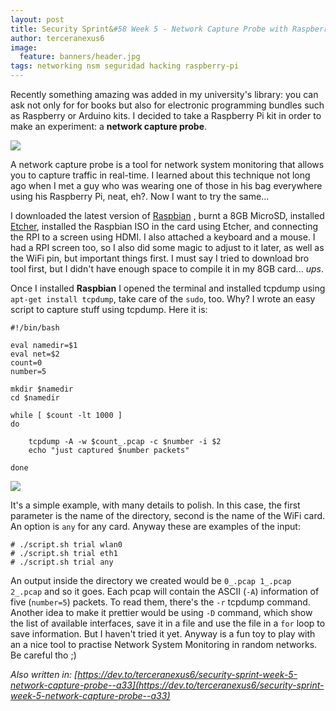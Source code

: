 ```yaml
---
layout: post
title: Security Sprint&#58 Week 5 - Network Capture Probe with Raspberry
author: terceranexus6
image:
  feature: banners/header.jpg
tags: networking nsm seguridad hacking raspberry-pi
---
```


Recently something amazing was added in my university's library: you can ask not only for for books but also for electronic programming bundles such as Raspberry or Arduino kits. I decided to take a Raspberry Pi kit in order to make an experiment: a **network capture probe**.

<img src="{{ site.url }}/assets/images/dev.to/go7r450eu0ysx2uy09mr.jpg" style="display: block; margin: 0 auto;">

A network capture probe is a tool for network system monitoring that allows you to capture traffic in real-time. I learned about this technique not long ago when I met a guy who was wearing one of those in his bag everywhere using his Raspberry Pi, neat, eh?. Now I want to try the same...

I downloaded the latest version of [Raspbian](https://downloads.raspberrypi.org/raspbian_latest) , burnt a 8GB MicroSD, installed [Etcher](https://etcher.io/), installed the Raspbian ISO in the card using Etcher, and connecting the RPI to a screen using HDMI. I also attached a keyboard and a mouse. I had a RPI screen too, so I also did some magic to adjust to it later, as well as the WiFi pin, but important things first. I must say I tried to download bro tool first, but I didn't have enough space to compile it in my 8GB card... _ups_.

Once I installed **Raspbian** I opened the terminal and installed tcpdump using `apt-get install tcpdump`, take care of the `sudo`, too. Why? I wrote an easy script to capture stuff using tcpdump. Here it is:

```
#!/bin/bash

eval namedir=$1
eval net=$2
count=0
number=5

mkdir $namedir
cd $namedir

while [ $count -lt 1000 ]
do

    tcpdump -A -w $count_.pcap -c $number -i $2
    echo "just captured $number packets"

done

```

<img src="{{ site.url }}/assets/images/dev.to/r7ad5rfjzgafiv3c3zmg.jpg" style="display: block; margin: 0 auto;">

It's a simple example, with many details to polish. In this case, the first parameter is the name of the directory, second is the name of the WiFi card. An option is `any` for any card. Anyway these are examples of the input:

```
# ./script.sh trial wlan0
# ./script.sh trial eth1
# ./script.sh trial any

```

An output inside the directory we created would be `0_.pcap 1_.pcap 2_.pcap` and so it goes. Each pcap will contain the ASCII (`-A`) information of five (`number=5`) packets. To read them, there's the `-r` tcpdump command. Another idea to make it prettier would be using `-D` command, which show the list of available interfaces, save it in a file and use the file in a `for` loop to save information. But I haven't tried it yet. Anyway is a fun toy to play with an a nice tool to practise Network System Monitoring in random networks. Be careful tho ;)

*Also written in: [https://dev.to/terceranexus6/security-sprint-week-5-network-capture-probe--a33](https://dev.to/terceranexus6/security-sprint-week-5-network-capture-probe--a33)*
